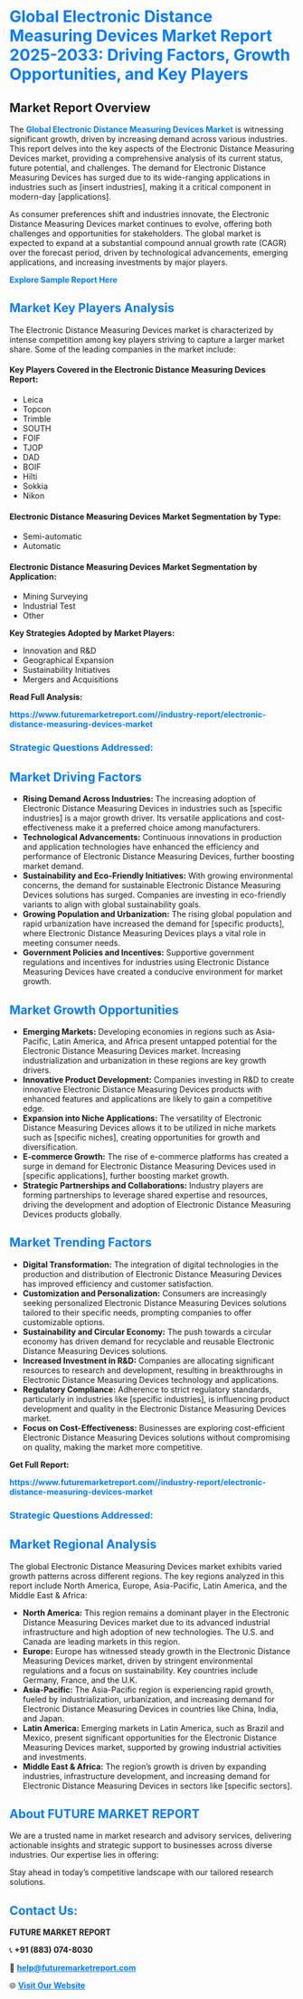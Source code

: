 <h1 style="color: #007BFF;">Global Electronic Distance Measuring Devices Market Report 2025-2033: Driving Factors, Growth Opportunities, and Key Players</h1>

<section id="overview">
<h2>Market Report Overview</h2>
<p>The <a href="https://www.futuremarketreport.com//industry-report/electronic-distance-measuring-devices-market" style="color: #007BFF; text-decoration: none;"><strong>Global Electronic Distance Measuring Devices Market</strong></a> is witnessing significant growth, driven by increasing demand across various industries. This report delves into the key aspects of the Electronic Distance Measuring Devices market, providing a comprehensive analysis of its current status, future potential, and challenges. The demand for Electronic Distance Measuring Devices has surged due to its wide-ranging applications in industries such as [insert industries], making it a critical component in modern-day [applications].</p>
<p>As consumer preferences shift and industries innovate, the Electronic Distance Measuring Devices market continues to evolve, offering both challenges and opportunities for stakeholders. The global market is expected to expand at a substantial compound annual growth rate (CAGR) over the forecast period, driven by technological advancements, emerging applications, and increasing investments by major players.</p>
</section>

<section id="overview">
<p><a href="https://www.futuremarketreport.com//request-sample/reportId=54737" style="color: #007BFF; text-decoration: none;"><strong>Explore Sample Report Here</strong></a></p>
</section>

<section id="key-players">
<h2 style="color: #007BFF;">Market Key Players Analysis</h2>
<p>The Electronic Distance Measuring Devices market is characterized by intense competition among key players striving to capture a larger market share. Some of the leading companies in the market include:</p>
<h4>Key Players Covered in the Electronic Distance Measuring Devices Report:</h4>
<ul><li>Leica</li><li>Topcon</li><li>Trimble</li><li>SOUTH</li><li>FOIF</li><li>TJOP</li><li>DAD</li><li>BOIF</li><li>Hilti</li><li>Sokkia</li><li>Nikon</li></ul>
<h4>Electronic Distance Measuring Devices Market Segmentation by Type:</h4>
<ul><li>Semi-automatic</li><li>Automatic</li></ul>

<h4>Electronic Distance Measuring Devices Market Segmentation by Application:</h4>
<ul><li>Mining Surveying</li><li>Industrial Test</li><li>Other</li></ul>
<p><strong>Key Strategies Adopted by Market Players:</strong></p>
<ul>
<li>Innovation and R&D</li>
<li>Geographical Expansion</li>
<li>Sustainability Initiatives</li>
<li>Mergers and Acquisitions</li>
</ul>
</section>

<section>
<p><strong>Read Full Analysis: </strong></p><a href="https://www.futuremarketreport.com//industry-report/electronic-distance-measuring-devices-market" style="color: #007BFF; text-decoration: none;"><strong>https://www.futuremarketreport.com//industry-report/electronic-distance-measuring-devices-market</strong></a>
<h3 style="color: #007BFF;">Strategic Questions Addressed:</h3>
</section>

<section id="driving-factors">
<h2 style="color: #007BFF;">Market Driving Factors</h2>
<ul>
<li><strong>Rising Demand Across Industries:</strong> The increasing adoption of Electronic Distance Measuring Devices in industries such as [specific industries] is a major growth driver. Its versatile applications and cost-effectiveness make it a preferred choice among manufacturers.</li>
<li><strong>Technological Advancements:</strong> Continuous innovations in production and application technologies have enhanced the efficiency and performance of Electronic Distance Measuring Devices, further boosting market demand.</li>
<li><strong>Sustainability and Eco-Friendly Initiatives:</strong> With growing environmental concerns, the demand for sustainable Electronic Distance Measuring Devices solutions has surged. Companies are investing in eco-friendly variants to align with global sustainability goals.</li>
<li><strong>Growing Population and Urbanization:</strong> The rising global population and rapid urbanization have increased the demand for [specific products], where Electronic Distance Measuring Devices plays a vital role in meeting consumer needs.</li>
<li><strong>Government Policies and Incentives:</strong> Supportive government regulations and incentives for industries using Electronic Distance Measuring Devices have created a conducive environment for market growth.</li>
</ul>
</section>

<section id="growth-opportunities">
<h2 style="color: #007BFF;">Market Growth Opportunities</h2>
<ul>
<li><strong>Emerging Markets:</strong> Developing economies in regions such as Asia-Pacific, Latin America, and Africa present untapped potential for the Electronic Distance Measuring Devices market. Increasing industrialization and urbanization in these regions are key growth drivers.</li>
<li><strong>Innovative Product Development:</strong> Companies investing in R&D to create innovative Electronic Distance Measuring Devices products with enhanced features and applications are likely to gain a competitive edge.</li>
<li><strong>Expansion into Niche Applications:</strong> The versatility of Electronic Distance Measuring Devices allows it to be utilized in niche markets such as [specific niches], creating opportunities for growth and diversification.</li>
<li><strong>E-commerce Growth:</strong> The rise of e-commerce platforms has created a surge in demand for Electronic Distance Measuring Devices used in [specific applications], further boosting market growth.</li>
<li><strong>Strategic Partnerships and Collaborations:</strong> Industry players are forming partnerships to leverage shared expertise and resources, driving the development and adoption of Electronic Distance Measuring Devices products globally.</li>
</ul>
</section>

<section id="trending-factors">
<h2 style="color: #007BFF;">Market Trending Factors</h2>
<ul>
<li><strong>Digital Transformation:</strong> The integration of digital technologies in the production and distribution of Electronic Distance Measuring Devices has improved efficiency and customer satisfaction.</li>
<li><strong>Customization and Personalization:</strong> Consumers are increasingly seeking personalized Electronic Distance Measuring Devices solutions tailored to their specific needs, prompting companies to offer customizable options.</li>
<li><strong>Sustainability and Circular Economy:</strong> The push towards a circular economy has driven demand for recyclable and reusable Electronic Distance Measuring Devices solutions.</li>
<li><strong>Increased Investment in R&D:</strong> Companies are allocating significant resources to research and development, resulting in breakthroughs in Electronic Distance Measuring Devices technology and applications.</li>
<li><strong>Regulatory Compliance:</strong> Adherence to strict regulatory standards, particularly in industries like [specific industries], is influencing product development and quality in the Electronic Distance Measuring Devices market.</li>
<li><strong>Focus on Cost-Effectiveness:</strong> Businesses are exploring cost-efficient Electronic Distance Measuring Devices solutions without compromising on quality, making the market more competitive.</li>
</ul>
</section>

<section>
<p><strong>Get Full Report: </strong></p><a href="https://www.futuremarketreport.com//industry-report/electronic-distance-measuring-devices-market" style="color: #007BFF; text-decoration: none;"><strong>https://www.futuremarketreport.com//industry-report/electronic-distance-measuring-devices-market</strong></a>
<h3 style="color: #007BFF;">Strategic Questions Addressed:</h3>
</section>


<section id="regional-analysis">
<h2 style="color: #007BFF;">Market Regional Analysis</h2>
<p>The global Electronic Distance Measuring Devices market exhibits varied growth patterns across different regions. The key regions analyzed in this report include North America, Europe, Asia-Pacific, Latin America, and the Middle East & Africa:</p>
<ul>
<li><strong>North America:</strong> This region remains a dominant player in the Electronic Distance Measuring Devices market due to its advanced industrial infrastructure and high adoption of new technologies. The U.S. and Canada are leading markets in this region.</li>
<li><strong>Europe:</strong> Europe has witnessed steady growth in the Electronic Distance Measuring Devices market, driven by stringent environmental regulations and a focus on sustainability. Key countries include Germany, France, and the U.K.</li>
<li><strong>Asia-Pacific:</strong> The Asia-Pacific region is experiencing rapid growth, fueled by industrialization, urbanization, and increasing demand for Electronic Distance Measuring Devices in countries like China, India, and Japan.</li>
<li><strong>Latin America:</strong> Emerging markets in Latin America, such as Brazil and Mexico, present significant opportunities for the Electronic Distance Measuring Devices market, supported by growing industrial activities and investments.</li>
<li><strong>Middle East & Africa:</strong> The region’s growth is driven by expanding industries, infrastructure development, and increasing demand for Electronic Distance Measuring Devices in sectors like [specific sectors].</li>
</ul>
</section>

<footer>
<h2 style="color: #007BFF;">About FUTURE MARKET REPORT</h2>
<p>We are a trusted name in market research and advisory services, delivering actionable insights and strategic support to businesses across diverse industries. Our expertise lies in offering:</p>

<p>Stay ahead in today’s competitive landscape with our tailored research solutions.</p>

<h2 style="color: #007BFF;">Contact Us:</h2>
<p><strong>FUTURE MARKET REPORT</strong></p>
<p>📞 <strong>+91 (883) 074-8030</strong></p>
<p>📧 <strong><a href="mailto:help@futuremarketreport.com" style="color: #007BFF;">help@futuremarketreport.com</a></strong></p>
<p>🌐 <strong><a href="https://www.futuremarketreport.com/" style="color: #007BFF;">Visit Our Website</a></strong></p>
</footer>